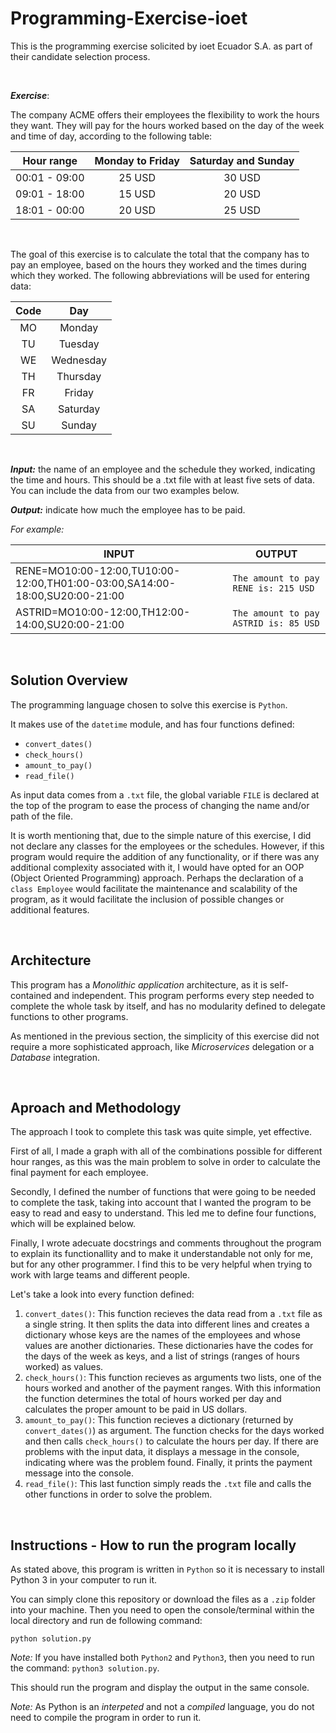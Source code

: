 # **Programming-Exercise-ioet**
This is the programming exercise solicited by ioet Ecuador S.A. as part of their candidate selection process.

<br />

***Exercise***:

The company ACME offers their employees the flexibility to work the hours they want. They will pay for the hours worked based on the day of the week and time of day, according to the following table:


| Hour range | Monday to Friday | Saturday and Sunday |
| :---: | :---: | :---: |
| 00:01 - 09:00 | 25 USD | 30 USD |
| 09:01 - 18:00 | 15 USD | 20 USD |
| 18:01 - 00:00 | 20 USD | 25 USD |

<br />

The goal of this exercise is to calculate the total that the company has to pay an employee, based on the hours they worked and the times during which they worked. The following abbreviations will be used for entering data:

| Code | Day |
| :---: | :---: |
| MO | Monday |
| TU | Tuesday |
| WE | Wednesday |
| TH | Thursday |
| FR | Friday |
| SA | Saturday |
| SU | Sunday |

<br />

***Input:*** the name of an employee and the schedule they worked, indicating the time and hours. This should be a .txt file with at least five sets of data. You can include the data from our two examples below.

***Output:*** indicate how much the employee has to be paid.


*For example:*

| INPUT | OUTPUT |
| --- | --- |
| RENE=MO10:00-12:00,TU10:00-12:00,TH01:00-03:00,SA14:00-18:00,SU20:00-21:00 | `The amount to pay RENE is: 215 USD` |
| ASTRID=MO10:00-12:00,TH12:00-14:00,SU20:00-21:00 | `The amount to pay ASTRID is: 85 USD`

<br />

## Solution Overview

The programming language chosen to solve this exercise is `Python`.

It makes use of the `datetime` module, and has four functions defined:

* `convert_dates()`
* `check_hours()`
* `amount_to_pay()`
* `read_file()`

As input data comes from a `.txt` file, the global variable `FILE` is declared at the top of the program to ease the process of changing the name and/or path of the file. 

It is worth mentioning that, due to the simple nature of this exercise, I did not declare any classes for the employees or the schedules. However, if this program would require the addition of any functionality, or if there was any additional complexity associated with it, I would have opted for an OOP (Object Oriented Programming) approach. Perhaps the declaration of a `class Employee` would facilitate the maintenance and scalability of the program, as it would facilitate the inclusion of possible changes or additional features.

<br />

## Architecture

This program has a *Monolithic application* architecture, as it is self-contained and independent. This program performs every step needed to complete the whole task by itself, and has no modularity defined to delegate functions to other programs.

As mentioned in the previous section, the simplicity of this exercise did not require a more sophisticated approach, like *Microservices* delegation or a *Database* integration.

<br />

## Aproach and Methodology

The approach I took to complete this task was quite simple, yet effective.

First of all, I made a graph with all of the combinations possible for different hour ranges, as this was the main problem to solve in order to calculate the final payment for each employee.

Secondly, I defined the number of functions that were going to be needed to complete the task, taking into account that I wanted the program to be easy to read and easy to understand. This led me to define four functions, which will be explained below.

Finally, I wrote adecuate docstrings and comments throughout the program to explain its functionallity and to make it understandable not only for me, but for any other programmer. I find this to be very helpful when trying to work with large teams and different people.

Let's take a look into every function defined:

1. `convert_dates()`: This function recieves the data read from a `.txt` file as a single string. It then splits the data into different lines and creates a dictionary whose keys are the names of the employees and whose values are another dictionaries. These dictionaries have the codes for the days of the week as keys, and a list of strings (ranges of hours worked) as values.
2. `check_hours()`: This function recieves as arguments two lists, one of the hours worked and another of the payment ranges. With this information the function determines the total of hours worked per day and calculates the proper amount to be paid in US dollars.
3. `amount_to_pay()`: This function recieves a dictionary (returned by `convert_dates()`) as argument. The function checks for the days worked and then calls `check_hours()` to calculate the hours per day. If there are problems with the input data, it displays a message in the console, indicating where was the problem found. Finally, it prints the payment message into the console.
4. `read_file()`: This last function simply reads the `.txt` file and calls the other functions in order to solve the problem. 

<br />

## Instructions - How to run the program locally

As stated above, this program is written in `Python` so it is necessary to install Python 3 in your computer to run it.

You can simply clone this repository or download the files as a `.zip` folder into your machine. Then you need to open the console/terminal within the local directory and run de following command:

`python solution.py`

*Note:* If you have installed both `Python2` and `Python3`, then you need to run the command: `python3 solution.py`.

This should run the program and display the output in the same console.

*Note:* As Python is an *interpeted* and not a *compiled* language, you do not need to compile the program in order to run it.